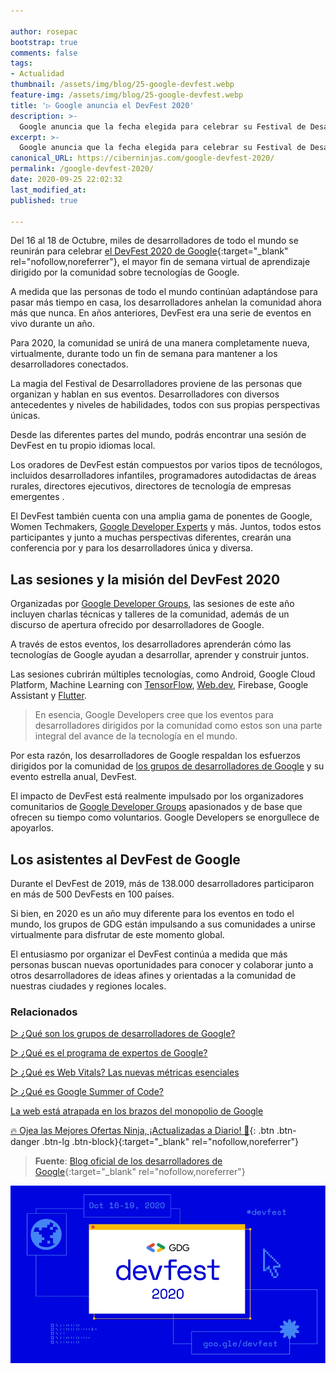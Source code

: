 ```yaml
---

author: rosepac
bootstrap: true
comments: false
tags:
- Actualidad
thumbnail: /assets/img/blog/25-google-devfest.webp
feature-img: /assets/img/blog/25-google-devfest.webp
title: '▷ Google anuncia el DevFest 2020'
description: >-
  Google anuncia que la fecha elegida para celebrar su Festival de Desarrolladores 2020 será del 16 al 18 de Octubre.
excerpt: >-
  Google anuncia que la fecha elegida para celebrar su Festival de Desarrolladores 2020 será del 16 al 18 de Octubre.
canonical_URL: https://ciberninjas.com/google-devfest-2020/
permalink: /google-devfest-2020/
date: 2020-09-25 22:02:32
last_modified_at: 
published: true

---
```


Del 16 al 18 de Octubre, miles de desarrolladores de todo el mundo se reunirán para celebrar [el DevFest 2020 de Google](http://goo.gle/devfest){:target="_blank" rel="nofollow,noreferrer"}, el mayor fin de semana virtual de aprendizaje dirigido por la comunidad sobre tecnologías de Google.

A medida que las personas de todo el mundo continúan adaptándose para pasar más tiempo en casa, los desarrolladores anhelan la comunidad ahora más que nunca. En años anteriores, DevFest era una serie de eventos en vivo durante un año.

Para 2020, la comunidad se unirá de una manera completamente nueva, virtualmente, durante todo un fin de semana para mantener a los desarrolladores conectados.

La magia del Festival de Desarrolladores proviene de las personas que organizan y hablan en sus eventos.  Desarrolladores con diversos antecedentes y niveles de habilidades, todos con sus propias perspectivas únicas.

Desde las diferentes partes del mundo, podrás encontrar una sesión de DevFest en tu propio idiomas local.

Los oradores de DevFest están compuestos por varios tipos de tecnólogos, incluidos desarrolladores infantiles, programadores autodidactas de áreas rurales, directores ejecutivos, directores de tecnología de empresas emergentes .

El DevFest también cuenta con una amplia gama de ponentes de Google, Women Techmakers, [Google Developer Experts](https://ciberninjas.com/expertos-google/) y más. Juntos, todos estos participantes y junto a muchas perspectivas diferentes, crearán una conferencia por y para los desarrolladores única y diversa.

## **Las sesiones y la misión del DevFest 2020**

Organizadas por [Google Developer Groups](https://ciberninjas.com/gdg-grupos-desarrollo-google/), las sesiones de este año incluyen charlas técnicas y talleres de la comunidad, además de un discurso de apertura ofrecido por desarrolladores de Google.

A través de estos eventos, los desarrolladores aprenderán cómo las tecnologías de Google ayudan a desarrollar, aprender y construir juntos.

Las sesiones cubrirán múltiples tecnologías, como Android, Google Cloud Platform, Machine Learning con [TensorFlow](https://ciberninjas.com/tensorflow-guia/), [Web.dev](https://ciberninjas.com/informe-experiencia-usuario/), Firebase, Google Assistant y [Flutter](https://ciberninjas.com/como-aprender-flutter/).

> En esencia, Google Developers cree que los eventos para desarrolladores dirigidos por la comunidad como estos son una parte integral del avance de la tecnología en el mundo.

Por esta razón, los desarrolladores de Google respaldan los esfuerzos dirigidos por la comunidad de [los grupos de desarrolladores de Google](https://ciberninjas.com/gdg-grupos-desarrollo-google/) y su evento estrella anual, DevFest.

El impacto de DevFest está realmente impulsado por los organizadores comunitarios de [Google Developer Groups](https://ciberninjas.com/gdg-grupos-desarrollo-google/) apasionados y de base que ofrecen su tiempo como voluntarios. Google Developers se enorgullece de apoyarlos.

## **Los asistentes al DevFest de Google**

Durante el DevFest de 2019, más de 138.000 desarrolladores participaron en más de 500 DevFests en 100 países.

Si bien, en 2020 es un año muy diferente para los eventos en todo el mundo, los grupos de GDG están impulsando a sus comunidades a unirse virtualmente para disfrutar de este momento global.

El entusiasmo por organizar el DevFest continúa a medida que más personas buscan nuevas oportunidades para conocer y colaborar junto a otros desarrolladores de ideas afines y orientadas a la comunidad de nuestras ciudades y regiones locales.

### **Relacionados** <!-- omit in toc -->

[▷ ¿Qué son los grupos de desarrolladores de Google?](https://ciberninjas.com/gdg-grupos-desarrollo-google/)

[▷ ¿Qué es el programa de expertos de Google?](https://ciberninjas.com/expertos-google/)

[▷ ¿Qué es Web Vitals? Las nuevas métricas esenciales](https://ciberninjas.com/web-vitals/)

[▷ ¿Qué es Google Summer of Code?](https://ciberninjas.com/que-es-google-summer-of-code/)

[La web está atrapada en los brazos del monopolio de Google](https://ciberninjas.com/la-web-es-de-google/)

[🔥 Ojea las Mejores Ofertas Ninja, ¡Actualizadas a Diario! 🎁](https://www.amazon.es/shop/cibercursos){: .btn .btn-danger .btn-lg .btn-block}{:target="_blank" rel="nofollow,noreferrer"}

> **Fuente**: [Blog oficial de los desarrolladores de Google](https://developers.googleblog.com/2020/09/announcing-devfest-2020.html "Blog oficial de los desarrolladores de Google"){:target="_blank" rel="nofollow,noreferrer"}

![Google anuncia que la fecha elegida para celebrar su Festival de Desarrolladores 2020 será del 16 al 18 de Octubre.](/assets/img/blog/25-google-devfest.webp "Google anuncia que la fecha elegida para celebrar su Festival de Desarrolladores 2020 será del 16 al 18 de Octubre.")